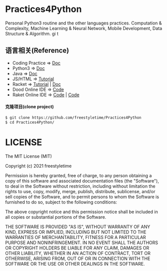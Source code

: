 # Practices4Python
Personal Python3 routine and the other languages practices.
Computation & Complexity, Machine Learning & Neural Network, 
Mobile Development, Data Structure & Algorithm.
gi t

## 语言相关(Reference)

* Coding Practice => [Doc](https://www.codewars.com/)
* Python3     => [Doc](https://docs.python.org/3/)
* Java        => [Doc](https://docs.oracle.com/en/java)
* JS/HTML     => [Tutorial](https://www.w3schools.com/)
* Racket      => [Tutorial](https://tyrchen.github.io/racket-book/index.html) | [Doc](https://docs.racket-lang.org/reference/index.html)
* Dood Online IDE => [Code](https://codesandbox.io/)
* Raket Online IDE => [Code](https://replit.com/) | [Code](https://onecompiler.com/racket)


#### 克隆项目(clone project)

```sh
$ git clone https://github.com/freestyletime/Practices4Python
$ cd Practices4Python/
```


# LICENSE
The MIT License (MIT)

Copyright (c) 2021 freestyletime

Permission is hereby granted, free of charge, to any person obtaining a copy of
this software and associated documentation files (the "Software"), to deal in
the Software without restriction, including without limitation the rights to
use, copy, modify, merge, publish, distribute, sublicense, and/or sell copies of
the Software, and to permit persons to whom the Software is furnished to do so,
subject to the following conditions:

The above copyright notice and this permission notice shall be included in all
copies or substantial portions of the Software.

THE SOFTWARE IS PROVIDED "AS IS", WITHOUT WARRANTY OF ANY KIND, EXPRESS OR
IMPLIED, INCLUDING BUT NOT LIMITED TO THE WARRANTIES OF MERCHANTABILITY, FITNESS
FOR A PARTICULAR PURPOSE AND NONINFRINGEMENT. IN NO EVENT SHALL THE AUTHORS OR
COPYRIGHT HOLDERS BE LIABLE FOR ANY CLAIM, DAMAGES OR OTHER LIABILITY, WHETHER
IN AN ACTION OF CONTRACT, TORT OR OTHERWISE, ARISING FROM, OUT OF OR IN
CONNECTION WITH THE SOFTWARE OR THE USE OR OTHER DEALINGS IN THE SOFTWARE.  